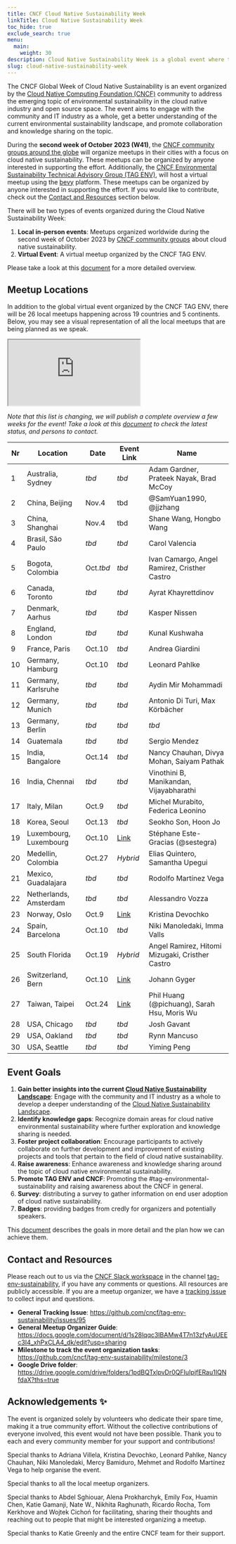 ```yaml
---
title: CNCF Cloud Native Sustainability Week
linkTitle: Cloud Native Sustainability Week
toc_hide: true
exclude_search: true
menu:
  main:
    weight: 30
description: Cloud Native Sustainability Week is a global event where the CNCF community organizes local meetings around the theme of Cloud Native Sustainability. The Cloud Native Sustainability Week will take place in the second week of October 2023.
slug: cloud-native-sustainability-week
---
```


The CNCF Global Week of Cloud Native Sustainability is an event organized by the [Cloud Native Computing Foundation (CNCF)](http://cncf.io) community to address the emerging topic of environmental sustainability in the cloud native industry and open source space. The event aims to engage with the community and IT industry as a whole, get a better understanding of the current environmental sustainability landscape, and promote collaboration and knowledge sharing on the topic.

During the **second week of October 2023 (W41)**, the [CNCF community groups around the globe](https://community.cncf.io/chapters/) will organize meetups in their cities with a focus on cloud native sustainability. These meetups can be organized by anyone interested in supporting the effort. Additionally, the [CNCF Environmental Sustainability Technical Advisory Group (TAG ENV)](http://github.com/cncf/tag-env-sustainability), will host a virtual meetup using the [bevy](https://www.bevy.com) platform.
These meetups can be organized by anyone interested in supporting the effort. If you would like to contribute, check out the [Contact and Resources](#contact-and-resources) section below.

There will be two types of events organized during the Cloud Native Sustainability Week:

1. **Local in-person events**: Meetups organized worldwide during the second week of October 2023 by [CNCF community groups](https://community.cncf.io/chapters/) about cloud native sustainability.
2. **Virtual Event**: A virtual meetup organized by the CNCF TAG ENV.

Please take a look at this [document](https://docs.google.com/document/d/1s28lqqc3IBAMw4T7n13zfyAuUEEc3I4_xhPxCLA4_dk/edit?usp=sharing) for a more detailed overview.

## Meetup Locations

In addition to the global virtual event organized by the CNCF TAG ENV, there will be 26 local meetups happening across 19 countries and 5 continents. Below, you may see a visual representation of all the local meetups that are being planned as we speak.

<div class="embed-responsive embed-responsive-16by9">
    <iframe class="embed-responsive-item" src="https://www.google.com/maps/d/u/0/embed?mid=1cYKhhpzyOaLNEs-TIxqQTxYV98NBFJ8&ehbc=2E312F&noprof=1"></iframe>
</div>

*Note that this list is changing, we will publish a complete overview a few weeks for the event! Take a look at this [document](https://docs.google.com/document/d/1s28lqqc3IBAMw4T7n13zfyAuUEEc3I4_xhPxCLA4_dk/edit#heading=h.19phjl5j6fdw) to check the latest status, and persons to contact.*

| **Nr** | **Location** | **Date** | **Event Link** | **Name** |
|---|---|---|---|---|
| 1 | Australia, Sydney | *tbd* |  *tbd* | Adam Gardner, Prateek Nayak, Brad McCoy |
| 2 | China, Beijing | Nov.4 | tbd | @SamYuan1990, @jjzhang |
| 3 | China, Shanghai | Nov.4 | tbd | Shane Wang, Hongbo Wang |
| 4 | Brasil, São Paulo | *tbd* |  *tbd* | Carol Valencia |
| 5 | Bogota, Colombia | Oct.*tbd* | *tbd* | Ivan Camargo, Angel Ramirez, Cristher Castro |
| 6 | Canada, Toronto |  *tbd* |  *tbd* | Ayrat Khayrettdinov |
| 7 | Denmark, Aarhus |  *tbd* |  *tbd* | Kasper Nissen |
| 8 | England, London |  *tbd* |  *tbd* | Kunal Kushwaha |
| 9 | France, Paris | Oct.10 | *tbd* | Andrea Giardini |
| 10 | Germany, Hamburg | Oct.10 | *tbd* | Leonard Pahlke |
| 11 | Germany, Karlsruhe | *tbd* | *tbd* | Aydin Mir Mohammadi |
| 12 | Germany, Munich | *tbd* | *tbd* | Antonio Di Turi, Max Körbächer |
| 13 | Germany, Berlin | *tbd* | *tbd* | *tbd* |
| 14 | Guatemala | *tbd* | *tbd* | Sergio Mendez |
| 15 | India, Bangalore | Oct.14 | *tbd* | Nancy Chauhan, Divya Mohan, Saiyam Pathak |
| 16 | India, Chennai | *tbd* | *tbd* | Vinothini B, Manikandan, Vijayabharathi |
| 17 | Italy, Milan | Oct.9 | *tbd* | Michel Murabito, Federica Leonino |
| 18 | Korea, Seoul | Oct.13 | *tbd* | Seokho Son, Hoon Jo |
| 19 | Luxembourg, Luxembourg | Oct.10 | [Link](https://community.cncf.io/events/details/cncf-luxembourg-presents-cncf-cloud-native-sustainability-week/) | Stéphane Este-Gracias (@sestegra) |
| 20 | Medellin, Colombia | Oct.27 | *Hybrid* | Elias Quintero, Samantha Upegui |
| 21 | Mexico, Guadalajara | *tbd* | *tbd* | Rodolfo Martínez Vega |
| 22 | Netherlands, Amsterdam | *tbd* | *tbd* | Alessandro Vozza |
| 23 | Norway, Oslo | Oct.9 | [Link](https://www.meetup.com/gsf-oslo/events/295698438) | Kristina Devochko |
| 24 | Spain, Barcelona | Oct.10 | *tbd* | Niki Manoledaki, Imma Valls |
| 25 | South Florida | Oct.19 | *Hybrid* | Angel Ramirez, Hitomi Mizugaki, Cristher Castro |
| 26 | Switzerland, Bern | Oct.10 | [Link](https://www.meetup.com/cloudnativebern/events/295861662/) | Johann Gyger |
| 27 | Taiwan, Taipei | Oct.24 | [Link](https://community.cncf.io/events/details/cncf-cloud-native-taiwan-user-group-presents-cncf-sustainability-week-taiwan-x-green-software-foundation/) | Phil Huang (@pichuang), Sarah Hsu, Moris Wu |
| 28 | USA, Chicago | *tbd* | *tbd* | Josh Gavant |
| 29 | USA, Oakland | *tbd* | *tbd* | Rynn Mancuso |
| 30 | USA, Seattle | *tbd* | *tbd* | Yiming Peng|

## Event Goals

1. **Gain better insights into the current [Cloud Native Sustainability Landscape](/landscape/)**: Engage with the community and IT industry as a whole to develop a deeper understanding of the [Cloud Native Sustainability Landscape](/landscape/).
2. **Identify knowledge gaps**: Recognize domain areas for cloud native environmental sustainability where further exploration and knowledge sharing is needed.
3. **Foster project collaboration**: Encourage participants to actively collaborate on further development and improvement of existing projects and tools that pertain to the field of cloud native sustainability.
4. **Raise awareness**: Enhance awareness and knowledge sharing around the topic of cloud native environmental sustainability.
5. **Promote TAG ENV and CNCF**: Promoting the #tag-environmental-sustainability and raising awareness about the CNCF in general.
6. **Survey**: distributing a survey to gather information on end user adoption of cloud native sustainability.
7. **Badges**: providing badges from credly for organizers and potentially speakers.

This [document](https://docs.google.com/document/d/1s28lqqc3IBAMw4T7n13zfyAuUEEc3I4_xhPxCLA4_dk/edit?usp=sharing) describes the goals in more detail and the plan how we can achieve them.

## Contact and Resources

Please reach out to us via the [CNCF Slack workspace](https://slack.cncf.io/) in the channel [tag-env-sustainability](https://cloud-native.slack.com/archives/C03F270PDU6), if you have any comments or questions. All resources are publicly accessible.
If you are a meetup organizer, we have a [tracking issue](https://github.com/cncf/tag-env-sustainability/issues/134) to collect input and questions.

* **General Tracking Issue**: <https://github.com/cncf/tag-env-sustainability/issues/95>
* **General Meetup Organizer Guide**: <https://docs.google.com/document/d/1s28lqqc3IBAMw4T7n13zfyAuUEEc3I4_xhPxCLA4_dk/edit?usp=sharing>
* **Milestone to track the event organization tasks**: <https://github.com/cncf/tag-env-sustainability/milestone/3>
* **Google Drive folder**: <https://drive.google.com/drive/folders/1pdBQTxlpvDr0QFIuIpjfERau1IQNfdaX?ths=true>

## Acknowledgements ✨

The event is organized solely by volunteers who dedicate their spare time, making it a true community effort. Without the collective contributions of everyone involved, this event would not have been possible. Thank you to each and every community member for your support and contributions!

Special thanks to Adriana Villela, Kristina Devochko, Leonard Pahlke, Nancy Chauhan, Niki Manoledaki, Mercy Bamiduro, Mehmet and Rodolfo Martínez Vega to help organise the event.

Special thanks to all the local meetup organizers.

Special thanks to Abdel Sghiouar, Alena Prokharchyk, Emily Fox, Huamin Chen, Katie Gamanji, Nate W., Nikhita Raghunath, Ricardo Rocha, Tom Kerkhove and Wojtek Cichoń for facilitating, sharing their thoughts and reaching out to people that might be interested organizing a meetup.

Special thanks to Katie Greenly and the entire CNCF team for their support.
